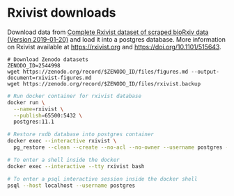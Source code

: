 # Rxivist downloads

Download data from [Complete Rxivist dataset of scraped bioRxiv data (Version 2019-01-20)](https://doi.org/10.5281/zenodo.2544998) and load it into a postgres database.
More information on Rxivist available at https://rxivist.org and https://doi.org/10.1101/515643.

```
# Download Zenodo datasets
ZENODO_ID=2544998
wget https://zenodo.org/record/$ZENODO_ID/files/figures.md --output-document=rxivist-figures.md
wget https://zenodo.org/record/$ZENODO_ID/files/rxivist.backup
```

```sh
# Run docker container for rxivist database
docker run \
  --name=rxivist \
  --publish=65500:5432 \
  postgres:11.1

# Restore rxdb database into postgres container
docker exec --interactive rxivist \
  pg_restore --clean --create --no-acl --no-owner --username postgres --dbname postgres < rxivist.backup

# To enter a shell inside the docker
docker exec --interactive --tty rxivist bash

# To enter a psql interactive session inside the docker shell
psql --host localhost --username postgres
```
